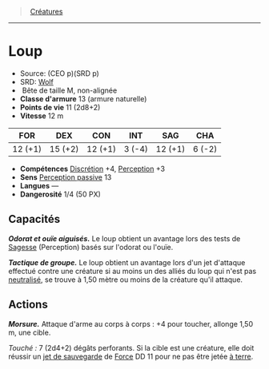 ﻿---
!MonsterItem
Family: MonsterHD
Type: Bête
Size: M
Alignment: non-alignée
ArmorClass: 13 (armure naturelle)
HitPoints: 11 (2d8+2)
Speed: 12 m
Strength: 12 (+1)
Dexterity: 15 (+2)
Constitution: 12 (+1)
Intelligence: ' 3 (-4)'
Wisdom: 12 (+1)
Charisma: ' 6 (-2)'
Skills: '[Discrétion](hd_abilities_dexterity_discretion.md) +4, [Perception](hd_abilities_wisdom_perception.md) +3'
Senses: '[Perception passive](hd_abilities_dexterity_perception_passive.md) 13'
Languages: —
Challenge: 1/4 (50 PX)
Id: monsters_hd.md#loup
ParentLink: monsters_hd.md#créatures
Name: Loup
ParentName: Créatures
NameLevel: 1
AltName: '[Wolf](srd_monsters_wolf.md)'
Source: (CEO p)(SRD p)
Attributes: {}
AttributesDictionary: >+
  {}

---
> [Créatures](hd_monsters.md)

---

# Loup

- Source: (CEO p)(SRD p)
- SRD: [Wolf](srd_monsters_wolf.md)
-  Bête de taille M, non-alignée
- **Classe d'armure** 13 (armure naturelle)
- **Points de vie** 11 (2d8+2)
- **Vitesse** 12 m

|FOR|DEX|CON|INT|SAG|CHA|
|---|---|---|---|---|---|
|12 (+1)|15 (+2)|12 (+1)| 3 (-4)|12 (+1)| 6 (-2)|

- **Compétences** [Discrétion](hd_abilities_dexterity_discretion.md) +4, [Perception](hd_abilities_wisdom_perception.md) +3
- **Sens** [Perception passive](hd_abilities_dexterity_perception_passive.md) 13
- **Langues** —
- **Dangerosité** 1/4 (50 PX)

## Capacités

**_Odorat et ouïe aiguisés._** Le loup obtient un avantage lors des tests de [Sagesse](hd_abilities_wisdom.md) (Perception) basés sur l'odorat ou l'ouïe.

**_Tactique de groupe._** Le loup obtient un avantage lors d'un jet d'attaque effectué contre une créature si au moins un des alliés du loup qui n'est pas [neutralisé](hd_conditions_neutralise.md), se trouve à 1,50 mètre ou moins de la créature qu'il attaque.

## Actions

**_Morsure._** Attaque d'arme au corps à corps : +4 pour toucher, allonge 1,50 m, une cible.

_Touché :_ 7 (2d4+2) dégâts perforants. Si la cible est une créature, elle doit réussir un [jet de sauvegarde](hd_abilities_jets_de_sauvegarde.md) de [Force](hd_abilities_strength.md) DD 11 pour ne pas être jetée [à terre](hd_conditions_a_terre.md).

